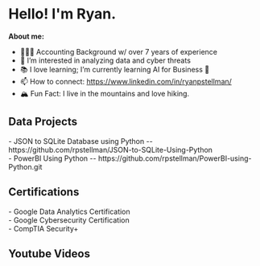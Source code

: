 <h1> Hello! I'm Ryan.</h1>

<b>About me:</b>
- 🕵🏻‍♂️ Accounting Background w/ over 7 years of experience
- 👀 I’m interested in analyzing data and cyber threats
- 📚 I love learning; I’m currently learning AI for Business 🤖
- 📫 How to connect: https://www.linkedin.com/in/ryanpstellman/
- 🏔️ Fun Fact: I live in the mountains and love hiking.

<h2> Data Projects</h2>
- JSON to SQLite Database using Python -- https://github.com/rpstellman/JSON-to-SQLite-Using-Python  <br/>
- PowerBI Using Python -- https://github.com/rpstellman/PowerBI-using-Python.git <br/>

<h2> Certifications</h2>
- Google Data Analytics Certification <br/>
- Google Cybersecurity Certification <br/>
- CompTIA Security+ <br/>

<h2> Youtube Videos</h2>

<!---
rpstellman/rpstellman is a ✨ special ✨ repository because its `README.md` (this file) appears on your GitHub profile.
You can click the Preview link to take a look at your changes.
--->
